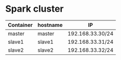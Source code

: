 # Spark cluster

| Container | hostname | IP               |
| ------ | ------ | ---------------- |
| master | master | 192.168.33.30/24 |
| slave1 | slave1 | 192.168.33.31/24 |
| slave2 | slave2 | 192.168.33.32/24 |